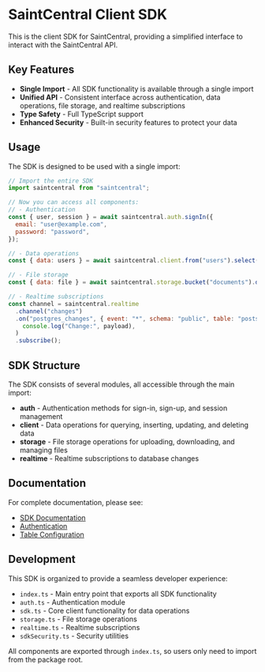 # SaintCentral Client SDK

This is the client SDK for SaintCentral, providing a simplified interface to interact with the SaintCentral API.

## Key Features

- **Single Import** - All SDK functionality is available through a single import
- **Unified API** - Consistent interface across authentication, data operations, file storage, and realtime subscriptions
- **Type Safety** - Full TypeScript support
- **Enhanced Security** - Built-in security features to protect your data

## Usage

The SDK is designed to be used with a single import:

```javascript
// Import the entire SDK
import saintcentral from "saintcentral";

// Now you can access all components:
// - Authentication
const { user, session } = await saintcentral.auth.signIn({
  email: "user@example.com",
  password: "password",
});

// - Data operations
const { data: users } = await saintcentral.client.from("users").select("id, name, email").get();

// - File storage
const { data: file } = await saintcentral.storage.bucket("documents").download("report.pdf");

// - Realtime subscriptions
const channel = saintcentral.realtime
  .channel("changes")
  .on("postgres_changes", { event: "*", schema: "public", table: "posts" }, (payload) =>
    console.log("Change:", payload),
  )
  .subscribe();
```

## SDK Structure

The SDK consists of several modules, all accessible through the main import:

- **auth** - Authentication methods for sign-in, sign-up, and session management
- **client** - Data operations for querying, inserting, updating, and deleting data
- **storage** - File storage operations for uploading, downloading, and managing files
- **realtime** - Realtime subscriptions to database changes

## Documentation

For complete documentation, please see:

- [SDK Documentation](/api/src/documentation/sdk.md)
- [Authentication](/api/src/documentation/security.md)
- [Table Configuration](/api/src/documentation/tableConfig.md)

## Development

This SDK is organized to provide a seamless developer experience:

- `index.ts` - Main entry point that exports all SDK functionality
- `auth.ts` - Authentication module
- `sdk.ts` - Core client functionality for data operations
- `storage.ts` - File storage operations
- `realtime.ts` - Realtime subscriptions
- `sdkSecurity.ts` - Security utilities

All components are exported through `index.ts`, so users only need to import from the package root.
